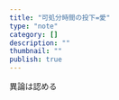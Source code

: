 ```yaml
---
title: "可処分時間の投下=愛"
type: "note"
category: []
description: ""
thumbnail: ""
publish: true
---
```


異論は認める
